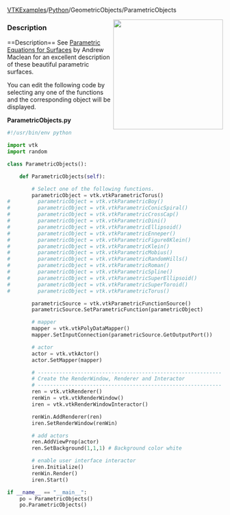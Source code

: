 [VTKExamples](/home/)/[Python](/Python)/GeometricObjects/ParametricObjects

<img align="right" src="https://github.com/lorensen/VTKExamples/blob/gh-pages/Testing/Baseline/GeometricObjects/TestParametricObjects.png?raw=true" width="256" />

### Description
==Description==
See [Parametric Equations for Surfaces](http://www.vtk.org/VTK/img/ParametricSurfaces.pdf) by Andrew Maclean for an excellent description of these beautiful parametric surfaces.

You can edit the following code by selecting any one of the functions and the corresponding object will be displayed.

**ParametricObjects.py**
```python
#!/usr/bin/env python

import vtk
import random

class ParametricObjects():

    def ParametricObjects(self):

        # Select one of the following functions.
        parametricObject = vtk.vtkParametricTorus()
#         parametricObject = vtk.vtkParametricBoy()
#         parametricObject = vtk.vtkParametricConicSpiral()
#         parametricObject = vtk.vtkParametricCrossCap()
#         parametricObject = vtk.vtkParametricDini()
#         parametricObject = vtk.vtkParametricEllipsoid()
#         parametricObject = vtk.vtkParametricEnneper()
#         parametricObject = vtk.vtkParametricFigure8Klein()
#         parametricObject = vtk.vtkParametricKlein()
#         parametricObject = vtk.vtkParametricMobius()
#         parametricObject = vtk.vtkParametricRandomHills()
#         parametricObject = vtk.vtkParametricRoman()
#         parametricObject = vtk.vtkParametricSpline()
#         parametricObject = vtk.vtkParametricSuperEllipsoid()
#         parametricObject = vtk.vtkParametricSuperToroid()
#         parametricObject = vtk.vtkParametricTorus()

        parametricSource = vtk.vtkParametricFunctionSource()
        parametricSource.SetParametricFunction(parametricObject)

        # mapper
        mapper = vtk.vtkPolyDataMapper()
        mapper.SetInputConnection(parametricSource.GetOutputPort())

        # actor
        actor = vtk.vtkActor()
        actor.SetMapper(mapper)

        # ------------------------------------------------------------
        # Create the RenderWindow, Renderer and Interactor
        # ------------------------------------------------------------
        ren = vtk.vtkRenderer()
        renWin = vtk.vtkRenderWindow()
        iren = vtk.vtkRenderWindowInteractor()

        renWin.AddRenderer(ren)
        iren.SetRenderWindow(renWin)

        # add actors
        ren.AddViewProp(actor)
        ren.SetBackground(1,1,1) # Background color white

        # enable user interface interactor
        iren.Initialize()
        renWin.Render()
        iren.Start()

if __name__ == "__main__":
    po = ParametricObjects()
    po.ParametricObjects()
```
